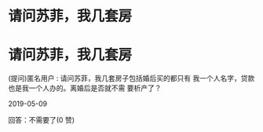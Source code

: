 # 请问苏菲，我几套房

# 请问苏菲，我几套房

(提问)匿名用户 : 请问苏菲，我几套房子包括婚后买的都只有 我一个人名字，贷款也是我一个人办的。离婚后是否就不需 要析产了？

2019-05-09

回答：不需要了(0 赞)